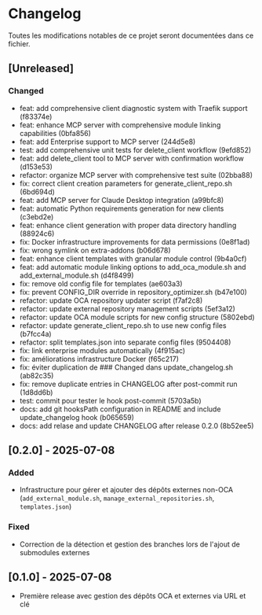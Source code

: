 # Changelog

Toutes les modifications notables de ce projet seront documentées dans ce fichier.

## [Unreleased]
### Changed
- feat: add comprehensive client diagnostic system with Traefik support (f83374e)
- feat: enhance MCP server with comprehensive module linking capabilities (0bfa856)
- feat: add Enterprise support to MCP server (244d5e8)
- test: add comprehensive unit tests for delete_client workflow (9efd852)
- feat: add delete_client tool to MCP server with confirmation workflow (d153e53)
- refactor: organize MCP server with comprehensive test suite (02bba88)
- fix: correct client creation parameters for generate_client_repo.sh (6bd694d)
- feat: add MCP server for Claude Desktop integration (a99bfc8)
- feat: automatic Python requirements generation for new clients (c3ebd2e)
- feat: enhance client generation with proper data directory handling (88924c6)
- fix: Docker infrastructure improvements for data permissions (0e8f1ad)
- fix: wrong symlink on extra-addons (b06d678)
- feat: enhance client templates with granular module control (9b4a0cf)
- feat: add automatic module linking options to add_oca_module.sh and add_external_module.sh (d4f8499)
- fix: remove old config file for templates (ae603a3)
- fix: prevent CONFIG_DIR override in repository_optimizer.sh (b47e100)
- refactor: update OCA repository updater script (f7af2c8)
- refactor: update external repository management scripts (5ef3a12)
- refactor: update OCA module scripts for new config structure (5802ebd)
- refactor: update generate_client_repo.sh to use new config files (b7fcc4a)
- refactor: split templates.json into separate config files (9504408)
- fix: link enterprise modules automatically (4f915ac)
- fix: améliorations infrastructure Docker (f65c217)
- fix: éviter duplication de ### Changed dans update_changelog.sh (ab82c35)
- fix: remove duplicate entries in CHANGELOG after post-commit run (1d8dd6b)
- test: commit pour tester le hook post-commit (5703a5b)
- docs: add git hooksPath configuration in README and include update_changelog hook (b065659)
- docs: add relase and update CHANGELOG after release 0.2.0 (8b52ee5)

## [0.2.0] - 2025-07-08

### Added

- Infrastructure pour gérer et ajouter des dépôts externes non-OCA (`add_external_module.sh`, `manage_external_repositories.sh`, `templates.json`)

### Fixed

- Correction de la détection et gestion des branches lors de l'ajout de submodules externes

## [0.1.0] - 2025-07-08

- Première release avec gestion des dépôts OCA et externes via URL et clé
